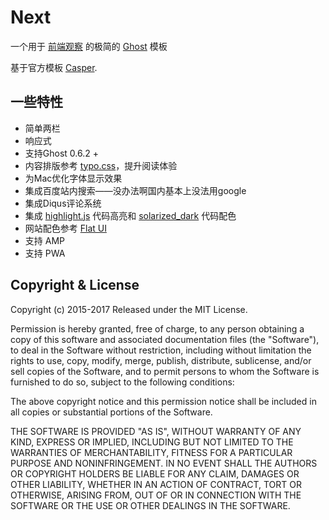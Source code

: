 # Next

一个用于 [前端观察](http://www.qianduan.net) 的极简的 [Ghost](https://ghost.org) 模板

基于官方模板 [Casper](https://github.com/TryGhost/Casper/).



## 一些特性

- 简单两栏
- 响应式
- 支持Ghost 0.6.2 +
- 内容排版参考 [typo.css](http://typo.sofi.sh)，提升阅读体验
- 为Mac优化字体显示效果
- 集成百度站内搜索——没办法啊国内基本上没法用google
- 集成Diqus评论系统
- 集成 [highlight.js](https://highlightjs.org/) 代码高亮和 [solarized_dark](http://ethanschoonover.com/solarized) 代码配色
- 网站配色参考 [Flat UI](http://designmodo.github.io/Flat-UI/)
- 支持 AMP
- 支持 PWA


## Copyright & License

Copyright (c) 2015-2017 Released under the MIT License.

Permission is hereby granted, free of charge, to any person obtaining a copy of this software and associated documentation files (the "Software"), to deal in the Software without restriction, including without limitation the rights to use, copy, modify, merge, publish, distribute, sublicense, and/or sell copies of the Software, and to permit persons to whom the Software is furnished to do so, subject to the following conditions:

The above copyright notice and this permission notice shall be included in all copies or substantial portions of the Software.

THE SOFTWARE IS PROVIDED "AS IS", WITHOUT WARRANTY OF ANY KIND, EXPRESS OR IMPLIED, INCLUDING BUT NOT LIMITED TO THE WARRANTIES OF MERCHANTABILITY, FITNESS FOR A PARTICULAR PURPOSE AND
NONINFRINGEMENT. IN NO EVENT SHALL THE AUTHORS OR COPYRIGHT HOLDERS BE LIABLE FOR ANY CLAIM, DAMAGES OR OTHER LIABILITY, WHETHER IN AN ACTION OF CONTRACT, TORT OR OTHERWISE, ARISING FROM, OUT OF OR IN CONNECTION WITH THE SOFTWARE OR THE USE OR OTHER DEALINGS IN THE SOFTWARE.
